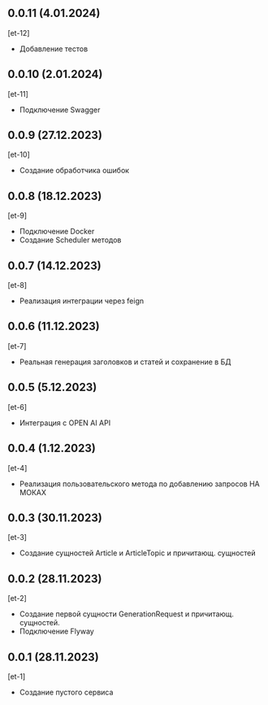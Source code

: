 ## 0.0.11 (4.01.2024)
[et-12]
* Добавление тестов

## 0.0.10 (2.01.2024)
[et-11]
* Подключение Swagger

## 0.0.9 (27.12.2023)
[et-10]
* Создание обработчика ошибок

## 0.0.8 (18.12.2023)
[et-9]
* Подключение Docker
* Создание Scheduler методов

## 0.0.7 (14.12.2023)
[et-8]
* Реализация интеграции через feign

## 0.0.6 (11.12.2023)
[et-7]
* Реальная генерация заголовков и статей и сохранение в БД

## 0.0.5 (5.12.2023)
[et-6]
* Интеграция с OPEN AI API

## 0.0.4 (1.12.2023)
[et-4]
* Реализация пользовательского метода по добавлению запросов НА МОКАХ

## 0.0.3 (30.11.2023)
[et-3]
* Создание сущностей Article и ArticleTopic и причитающ. сущностей

## 0.0.2 (28.11.2023)
[et-2]
* Создание первой сущности GenerationRequest и причитающ. сущностей.
* Подключение Flyway

## 0.0.1 (28.11.2023)
[et-1]
* Создание пустого сервиса















